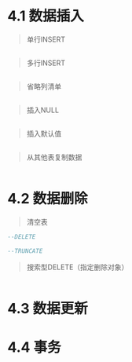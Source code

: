 # 4.1 数据插入

> 单行INSERT
```sql

```

> 多行INSERT
```sql

```

> 省略列清单
```sql

```

> 插入NULL
```sql

```

> 插入默认值
```sql

```

> 从其他表复制数据
```sql

```

# 4.2 数据删除

> 清空表
```sql
--DELETE

--TRUNCATE

```

> 搜索型DELETE（指定删除对象）
```sql

```

# 4.3 数据更新





# 4.4 事务
